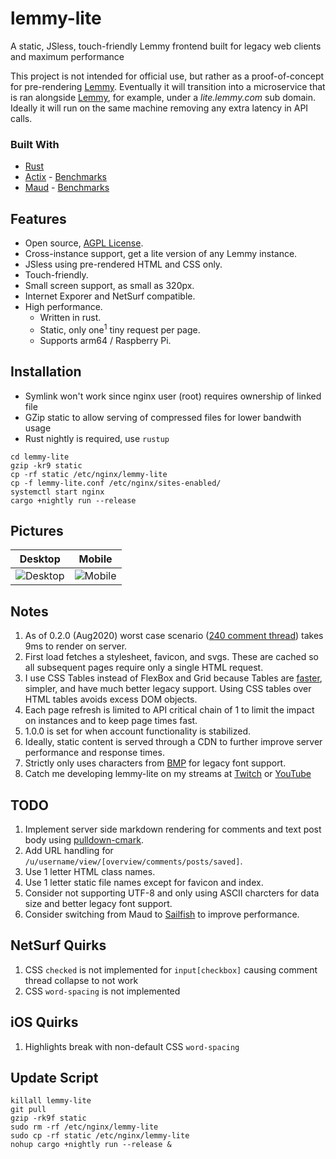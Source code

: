 # lemmy-lite
A static, JSless, touch-friendly Lemmy frontend built for legacy web clients and maximum performance

This project is not intended for official use, but rather as a proof-of-concept for pre-rendering [Lemmy](https://github.com/LemmyNet/lemmy). Eventually it will transition into a microservice that is ran alongside [Lemmy](https://github.com/LemmyNet/lemmy), for example, under a *lite.lemmy.com* sub domain. Ideally it will run on the same machine removing any extra latency in API calls.

### Built With

- [Rust](https://www.rust-lang.org)
- [Actix](https://actix.rs) - [Benchmarks](https://www.techempower.com/benchmarks/#test=composite)
- [Maud](https://maud.lambda.xyz) - [Benchmarks](https://ironoxidizer.github.io/ironoxidizer/blog/20200623-fastest-templating-engine)

## Features

- Open source, [AGPL License](/LICENSE).
- Cross-instance support, get a lite version of any Lemmy instance.
- JSless using pre-rendered HTML and CSS only.
- Touch-friendly.
- Small screen support, as small as 320px.
- Internet Exporer and NetSurf compatible.
- High performance.
  - Written in rust.
  - Static, only one<sup>1</sup> tiny request per page.
  - Supports arm64 / Raspberry Pi.
  
## Installation

- Symlink won't work since nginx user (root) requires ownership of linked file
- GZip static to allow serving of compressed files for lower bandwith usage
- Rust nightly is required, use `rustup`
```
cd lemmy-lite
gzip -kr9 static
cp -rf static /etc/nginx/lemmy-lite
cp -f lemmy-lite.conf /etc/nginx/sites-enabled/
systemctl start nginx
cargo +nightly run --release
```

## Pictures

Desktop|Mobile
---|---
![Desktop](https://user-images.githubusercontent.com/60191958/90257112-b542fd80-de14-11ea-9b84-752b5b691631.png)|![Mobile](https://user-images.githubusercontent.com/60191958/90256779-351c9800-de14-11ea-8189-092283c8fe28.png)

## Notes

1. As of 0.2.0 (Aug2020) worst case scenario ([240 comment thread](https://lemmylite.crabdance.com/dev.lemmy.ml/post/30493)) takes 9ms to render on server.
2. First load fetches a stylesheet, favicon, and svgs. These are cached so all subsequent pages require only a single HTML request.
3. I use CSS Tables instead of FlexBox and Grid because Tables are [faster](https://benfrain.com/css-performance-test-flexbox-v-css-table-fight), simpler, and have much better legacy support. Using CSS tables over HTML tables avoids excess DOM objects.
4. Each page refresh is limited to API critical chain of 1 to limit the impact on instances and to keep page times fast.
5. 1.0.0 is set for when account functionality is stabilized.
6. Ideally, static content is served through a CDN to further improve server performance and response times.
7. Strictly only uses characters from [BMP](https://en.wikipedia.org/wiki/Plane_%28Unicode%29#Basic_Multilingual_Plane) for legacy font support.
8. Catch me developing lemmy-lite on my streams at [Twitch](https://www.twitch.tv/ironoxidizer) or [YouTube](https://www.youtube.com/channel/UCXeNgKTWtqOuIMXnhBHAskw)

## TODO

1. Implement server side markdown rendering for comments and text post body using [pulldown-cmark](https://github.com/raphlinus/pulldown-cmark).
2. Add URL handling for `/u/username/view/[overview/comments/posts/saved]`.
3. Use 1 letter HTML class names.
4. Use 1 letter static file names except for favicon and index.
5. Consider not supporting UTF-8 and only using ASCII charcters for data size and better legacy font support.
6. Consider switching from Maud to [Sailfish](https://github.com/Kogia-sima/sailfish/tree/master/benches) to improve performance.

## NetSurf Quirks

1. CSS `checked` is not implemented for `input[checkbox]` causing comment thread collapse to not work
2. CSS `word-spacing` is not implemented

## iOS Quirks

1. Highlights break with non-default CSS `word-spacing`

## Update Script

```
killall lemmy-lite
git pull
gzip -rk9f static
sudo rm -rf /etc/nginx/lemmy-lite
sudo cp -rf static /etc/nginx/lemmy-lite
nohup cargo +nightly run --release &
```
